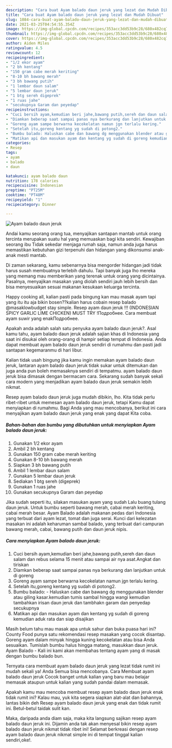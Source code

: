 ```yaml
---
description: "Cara buat Ayam balado daun jeruk yang lezat dan Mudah Dibuat"
title: "Cara buat Ayam balado daun jeruk yang lezat dan Mudah Dibuat"
slug: 1084-cara-buat-ayam-balado-daun-jeruk-yang-lezat-dan-mudah-dibuat
date: 2021-03-25T04:54:55.354Z
image: https://img-global.cpcdn.com/recipes/353acc3dd53b9c28/680x482cq70/ayam-balado-daun-jeruk-foto-resep-utama.jpg
thumbnail: https://img-global.cpcdn.com/recipes/353acc3dd53b9c28/680x482cq70/ayam-balado-daun-jeruk-foto-resep-utama.jpg
cover: https://img-global.cpcdn.com/recipes/353acc3dd53b9c28/680x482cq70/ayam-balado-daun-jeruk-foto-resep-utama.jpg
author: Aiden Miles
ratingvalue: 4.5
reviewcount: 12
recipeingredient:
- "1/2 ekor ayam"
- "2 bh kentang"
- "150 gram cabe merah keriting"
- "8-10 bh bawang merah"
- "3 bh bawang putih"
- "1 lembar daun salam"
- "5 lembar daun jeruk"
- "1 btg sereh digeprek"
- "1 ruas jahe"
- "secukupnya Garam dan peyedap"
recipeinstructions:
- "Cuci bersih ayam,kemudian beri jahe,bawang putih,sereh dan daun salam dan rebus selama 15 menit atau sampai air nya asat.Angkat dan tiriskan"
- "Diamkan beberap saat sampai panas nya berkurang dan lanjutkan untuk di goreng"
- "Goreng ayam sampe berwarna kecokelatan namun jgn terlalu kering."
- "Setelah itu,goreng kentang yg sudah di potong2."
- "Bumbu balado: Haluskan cabe dan bawang dg menggunakan blender atau giling kasar.kemudian tumis sambal hingga wangi kemudian tambahkan irisan daun jeruk dan tambhakn garam dan penyedap secukupnya"
- "Matikan api dan masukan ayam dan kentang yg sudah di goreng kemudian aduk rata dan siap disajikan"
categories:
- Resep
tags:
- ayam
- balado
- daun

katakunci: ayam balado daun 
nutrition: 178 calories
recipecuisine: Indonesian
preptime: "PT25M"
cooktime: "PT48M"
recipeyield: "1"
recipecategory: Dinner

---
```



![Ayam balado daun jeruk](https://img-global.cpcdn.com/recipes/353acc3dd53b9c28/680x482cq70/ayam-balado-daun-jeruk-foto-resep-utama.jpg)

Andai kamu seorang orang tua, menyajikan santapan mantab untuk orang tercinta merupakan suatu hal yang memuaskan bagi kita sendiri. Kewajiban seorang ibu Tidak sekedar menjaga rumah saja, namun anda juga harus memastikan kebutuhan gizi terpenuhi dan hidangan yang dikonsumsi anak-anak mesti mantab.

Di zaman  sekarang, kamu sebenarnya bisa mengorder hidangan jadi tidak harus susah membuatnya terlebih dahulu. Tapi banyak juga lho mereka yang memang mau memberikan yang terenak untuk orang yang dicintainya. Pasalnya, menyajikan masakan yang diolah sendiri jauh lebih bersih dan bisa menyesuaikan sesuai makanan kesukaan keluarga tercinta. 

Happy cooking all, kalian pasti pada bingung kan mau masak ayam tapi yang itu itu aja bikin bosen??kalian harus cobain resep balado @masaklowbudget stay simple. Resep ayam daun jeruk !!! (INDONESIAN SPICY GARLIC LIME CHICKEN) MUST TRY !Подробнее. Cara membuat ayam suwir yang enakПодробнее.

Apakah anda adalah salah satu penyuka ayam balado daun jeruk?. Asal kamu tahu, ayam balado daun jeruk adalah sajian khas di Indonesia yang saat ini disukai oleh orang-orang di hampir setiap tempat di Indonesia. Anda dapat membuat ayam balado daun jeruk sendiri di rumahmu dan pasti jadi santapan kegemaranmu di hari libur.

Kalian tidak usah bingung jika kamu ingin memakan ayam balado daun jeruk, lantaran ayam balado daun jeruk tidak sukar untuk ditemukan dan juga anda pun boleh memasaknya sendiri di tempatmu. ayam balado daun jeruk bisa dimasak dengan bermacam cara. Sekarang sudah banyak sekali cara modern yang menjadikan ayam balado daun jeruk semakin lebih nikmat.

Resep ayam balado daun jeruk juga mudah dibikin, lho. Kita tidak perlu ribet-ribet untuk memesan ayam balado daun jeruk, tetapi Kamu dapat menyiapkan di rumahmu. Bagi Anda yang mau mencobanya, berikut ini cara menyajikan ayam balado daun jeruk yang enak yang dapat Kita coba.

<!--inarticleads1-->

##### Bahan-bahan dan bumbu yang dibutuhkan untuk menyiapkan Ayam balado daun jeruk:

1. Gunakan 1/2 ekor ayam
1. Ambil 2 bh kentang
1. Gunakan 150 gram cabe merah keriting
1. Gunakan 8-10 bh bawang merah
1. Siapkan 3 bh bawang putih
1. Ambil 1 lembar daun salam
1. Gunakan 5 lembar daun jeruk
1. Sediakan 1 btg sereh (digeprek)
1. Gunakan 1 ruas jahe
1. Gunakan secukupnya Garam dan peyedap


Jika sudah seperti itu, silakan masukan ayam yang sudah Lalu buang tulang daun jeruk. Untuk bumbu seperti bawang merah, cabai merah keriting, cabai merah besar. Ayam Balado adalah makanan pedas dari Indonesia yang terbuat dari ayam lezat, tomat dan juga serai. Kunci dari kelezatan masakan ini adalah keharuman sambal balado, yang terbuat dari campuran bawang merah, cabai, bawang putih dan daun jeruk nipis. 

<!--inarticleads2-->

##### Cara menyiapkan Ayam balado daun jeruk:

1. Cuci bersih ayam,kemudian beri jahe,bawang putih,sereh dan daun salam dan rebus selama 15 menit atau sampai air nya asat.Angkat dan tiriskan
1. Diamkan beberap saat sampai panas nya berkurang dan lanjutkan untuk di goreng
1. Goreng ayam sampe berwarna kecokelatan namun jgn terlalu kering.
1. Setelah itu,goreng kentang yg sudah di potong2.
1. Bumbu balado: - Haluskan cabe dan bawang dg menggunakan blender atau giling kasar.kemudian tumis sambal hingga wangi kemudian tambahkan irisan daun jeruk dan tambhakn garam dan penyedap secukupnya
1. Matikan api dan masukan ayam dan kentang yg sudah di goreng kemudian aduk rata dan siap disajikan


Masih belum tahu mau masak apa untuk sahur dan buka puasa hari ini? County Food punya satu rekomendasi resep masakan yang cocok disantap. Goreng ayam dalam minyak hingga kuning kecokelatan atau bisa Anda sesuaikan. Tumislah bumbu halus hingga matang, masukkan daun jeruk. Ayam Balado - Kali ini kami akan membahas tentang ayam yang di masak dengan bumbu balado bun. 

Ternyata cara membuat ayam balado daun jeruk yang lezat tidak rumit ini mudah sekali ya! Anda Semua bisa mencobanya. Cara Membuat ayam balado daun jeruk Cocok banget untuk kalian yang baru mau belajar memasak ataupun untuk kalian yang sudah pandai dalam memasak.

Apakah kamu mau mencoba membuat resep ayam balado daun jeruk enak tidak rumit ini? Kalau mau, yuk kita segera siapkan alat-alat dan bahannya, lantas bikin deh Resep ayam balado daun jeruk yang enak dan tidak rumit ini. Betul-betul taidak sulit kan. 

Maka, daripada anda diam saja, maka kita langsung sajikan resep ayam balado daun jeruk ini. Dijamin anda tak akan menyesal bikin resep ayam balado daun jeruk nikmat tidak ribet ini! Selamat berkreasi dengan resep ayam balado daun jeruk nikmat simple ini di tempat tinggal kalian sendiri,oke!.

